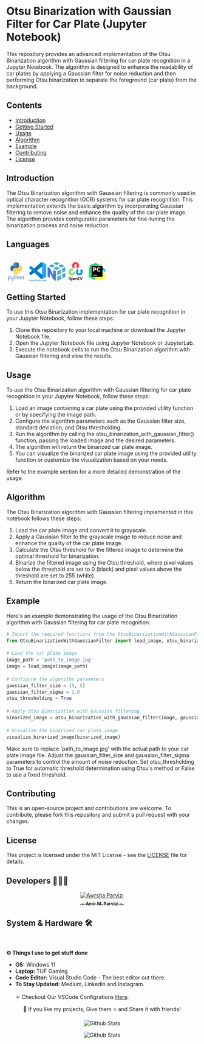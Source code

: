 # Otsu Binarization with Gaussian Filter for Car Plate (Jupyter Notebook)

This repository provides an advanced implementation of the Otsu Binarization algorithm with Gaussian filtering for car plate recognition in a Jupyter Notebook. The algorithm is designed to enhance the readability of car plates by applying a Gaussian filter for noise reduction and then performing Otsu binarization to separate the foreground (car plate) from the background.

## Contents

- [Introduction](#introduction)
- [Getting Started](#getting-started)
- [Usage](#usage)
- [Algorithm](#algorithm)
- [Example](#example)
- [Contributing](#contributing)
- [License](#license)

## Introduction

The Otsu Binarization algorithm with Gaussian filtering is commonly used in optical character recognition (OCR) systems for car plate recognition. This implementation extends the basic algorithm by incorporating Gaussian filtering to remove noise and enhance the quality of the car plate image. The algorithm provides configurable parameters for fine-tuning the binarization process and noise reduction.

## Languages  
<code>
<img align="center" src="https://github.com/devicons/devicon/blob/v2.15.1/icons/python/python-original-wordmark.svg" width="50" height="50" /> <img align="center" src="https://github.com/devicons/devicon/blob/v2.15.1/icons/vscode/vscode-original-wordmark.svg" width="50" height="50"/><img align="center" src="https://github.com/devicons/devicon/blob/v2.15.1/icons/numpy/numpy-original.svg" width="50" height="50"/><img align="center" src="https://github.com/devicons/devicon/blob/v2.15.1/icons/opencv/opencv-original-wordmark.svg" width="50" height="50" /> <img align="center" src="https://github.com/devicons/devicon/blob/v2.15.1/icons/pycharm/pycharm-original.svg" width="50" height="50"/>
</code>

## Getting Started

To use this Otsu Binarization implementation for car plate recognition in your Jupyter Notebook, follow these steps:

1. Clone this repository to your local machine or download the Jupyter Notebook file.
1. Open the Jupyter Notebook file using Jupyter Notebook or JupyterLab.
1. Execute the notebook cells to run the Otsu Binarization algorithm with Gaussian filtering and view the results.

## Usage

To use the Otsu Binarization algorithm with Gaussian filtering for car plate recognition in your Jupyter Notebook, follow these steps:

1. Load an image containing a car plate using the provided utility function or by specifying the image path.
1. Configure the algorithm parameters such as the Gaussian filter size, standard deviation, and Otsu thresholding.
1. Run the algorithm by calling the otsu_binarization_with_gaussian_filter() function, passing the loaded image and the desired parameters.
1. The algorithm will return the binarized car plate image.
1. You can visualize the binarized car plate image using the provided utility function or customize the visualization based on your needs.

Refer to the example section for a more detailed demonstration of the usage.

## Algorithm

The Otsu Binarization algorithm with Gaussian filtering implemented in this notebook follows these steps:

1. Load the car plate image and convert it to grayscale.
1. Apply a Gaussian filter to the grayscale image to reduce noise and enhance the quality of the car plate image.
1. Calculate the Otsu threshold for the filtered image to determine the optimal threshold for binarization.
1. Binarize the filtered image using the Otsu threshold, where pixel values below the threshold are set to 0 (black) and pixel values above the threshold are set to 255 (white).
1. Return the binarized car plate image.

## Example

Here's an example demonstrating the usage of the Otsu Binarization algorithm with Gaussian filtering for car plate recognition:

``` python
# Import the required functions from the OtsuBinarizationWithGaussianFilter.ipynb notebook
from OtsuBinarizationWithGaussianFilter import load_image, otsu_binarization_with_gaussian_filter, visualize_binarized_image

# Load the car plate image
image_path = 'path_to_image.jpg'
image = load_image(image_path)

# Configure the algorithm parameters
gaussian_filter_size = (5, 5)
gaussian_filter_sigma = 1.0
otsu_thresholding = True

# Apply Otsu Binarization with Gaussian filtering
binarized_image = otsu_binarization_with_gaussian_filter(image, gaussian_filter_size, gaussian_filter_sigma, otsu_thresholding)

# Visualize the binarized car plate image
visualize_binarized_image(binarized_image)

```

Make sure to replace 'path_to_image.jpg' with the actual path to your car plate image file. Adjust the gaussian_filter_size and gaussian_filter_sigma parameters to control the amount of noise reduction. Set otsu_thresholding to True for automatic threshold determination using Otsu's method or False to use a fixed threshold.

## Contributing

This is an open-source project and contributions are welcome. To contribute, please fork this repository and submit a pull request with your changes.

## License

This project is licensed under the MIT License - see the [LICENSE](LICENSE) file for details.

## Developers 👨🏻‍💻
<p align="center">
<a href="https://github.com/Awrsha"><img src="https://avatars.githubusercontent.com/u/89135083?v=4" width="100;" alt="Awrsha Parvizi"/><br /><sub><b>.:: Amir M. Parvizi ::.</b></sub></a>
</p>

## System & Hardware 🛠  
<br> <summary><b>⚙️ Things I use to get stuff done</b></summary> <ul> <li><b>OS:</b> Windows 11</li> <li><b>Laptop: </b>TUF Gaming</li> <li><b>Code Editor:</b> Visual Studio Code - The best editor out there.</li> <li><b>To Stay Updated:</b> Medium, Linkedin and Instagram.</li> <br /> ⚛️ Checkout Our VSCode Configrations <a href="">Here</a>. </ul> <p align="center">💙 If you like my projects, Give them ⭐ and Share it with friends!</p></p><p align="center"><img height="27" src="https://raw.githubusercontent.com/mayhemantt/mayhemantt/Update/svg/Bottom.svg" alt="Github Stats" /></p>

<p align="center">
<img src="https://raw.githubusercontent.com/mayhemantt/mayhemantt/Update/svg/Bottom.svg" alt="Github Stats" />
</p>
